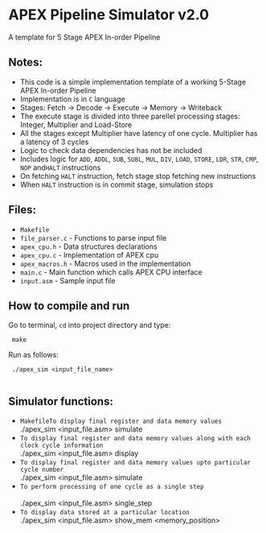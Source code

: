 # APEX Pipeline Simulator v2.0
A template for 5 Stage APEX In-order Pipeline

## Notes:

 - This code is a simple implementation template of a working 5-Stage APEX In-order Pipeline
 - Implementation is in `C` language
 - Stages: Fetch -> Decode -> Execute -> Memory -> Writeback
 - The execute stage is divided into three parellel processing stages: Integer, Multiplier and Load-Store
 - All the stages except Multiplier have latency of one cycle. Multiplier has a latency of 3 cycles
 - Logic to check data dependencies has not be included
 - Includes logic for `ADD`, `ADDL`, `SUB`, `SUBL`, `MUL`, `DIV`, `LOAD`, `STORE`, `LDR`,  `STR`, `CMP`, `NOP` and`HALT` instructions
 - On fetching `HALT` instruction, fetch stage stop fetching new instructions
 - When `HALT` instruction is in commit stage, simulation stops

## Files:

 - `Makefile`
 - `file_parser.c` - Functions to parse input file
 - `apex_cpu.h` - Data structures declarations
 - `apex_cpu.c` - Implementation of APEX cpu
 - `apex_macros.h` - Macros used in the implementation
 - `main.c` - Main function which calls APEX CPU interface
 - `input.asm` - Sample input file

## How to compile and run

 Go to terminal, `cd` into project directory and type:
```
 make
```
 Run as follows:
```
 ./apex_sim <input_file_name>
 
```
## Simulator functions:

 - `MakefileTo display final register and data memory values`<br>
 ./apex_sim <input_file.asm> simulate
 - `To display final register and data memory values along with each clock cycle information`<br>
 ./apex_sim <input_file.asm> display
 - `To display final register and data memory values upto particular cycle number`<br>
 ./apex_sim <input_file.asm> simulate <no of cycles>
 - `To perform processing of one cycle as a single step`<br>  
 ./apex_sim <input_file.asm> single_step
 - `To display data stored at a particular location`<br>
 ./apex_sim <input_file.asm> show_mem <memory_position>

